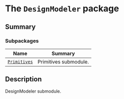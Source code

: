 <a id="module-ansys.mechanical.stubs.Ansys.ACT.DesignModeler"></a>

<a id="the-designmodeler-package"></a>

# The `DesignModeler` package

<a id="summary"></a>

## Summary

### Subpackages

| Name | Summary |
|--------------------------------------------------------------------------------------------------------|-------------------------|
| [`Primitives`](Primitives/index.md#module-ansys.mechanical.stubs.Ansys.ACT.DesignModeler.Primitives)   | Primitives submodule.   |

<a id="description"></a>

## Description

DesignModeler submodule.

<!-- !! processed by numpydoc !! -->
